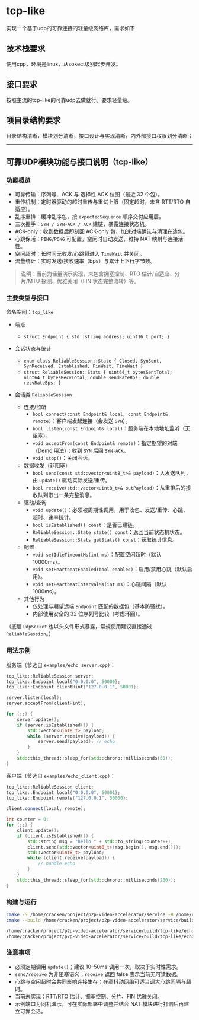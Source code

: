 # tcp-like

实现一个基于udp的可靠连接的轻量级网络库，需求如下

## 技术栈要求
使用cpp，环境是linux，从sokect级别起步开发。


## 接口要求
按照主流的tcp-like的可靠udp去做就行。要求轻量级。


## 项目录结构要求

目录结构清晰，模块划分清晰，接口设计与实现清晰，内外部接口权限划分清晰；

---


## 可靠UDP模块功能与接口说明（tcp-like）

### 功能概览
- 可靠传输：序列号、ACK 与 选择性 ACK 位图（最近 32 个包）。
- 重传机制：定时器驱动的超时重传与重试上限（固定超时，未含 RTT/RTO 自适应）。
- 乱序重排：缓冲乱序包，按 `expectedSequence` 顺序交付应用层。
- 三次握手：`SYN / SYN-ACK / ACK` 建链，暴露连接状态机。
- ACK-only：收到数据后即刻回 ACK-only 包，加速对端确认与清理在途包。
- 心跳保活：`PING/PONG` 可配置，空闲时自动发送，维持 NAT 映射与连接活性。
- 空闲超时：长时间无收发/心跳将进入 `TimeWait` 并关闭。
- 流量统计：实时发送/接收速率（bps）与累计上下行字节数。

> 说明：当前为轻量演示实现，未包含拥塞控制、RTO 估计/自适应、分片/MTU 探测、优雅关闭（FIN 状态完整流转）等。

### 主要类型与接口
命名空间：`tcp_like`

- 端点
  - `struct Endpoint { std::string address; uint16_t port; }`

- 会话状态与统计
  - `enum class ReliableSession::State { Closed, SynSent, SynReceived, Established, FinWait, TimeWait }`
  - `struct ReliableSession::Stats { uint64_t bytesSentTotal; uint64_t bytesRecvTotal; double sendRateBps; double recvRateBps; }`

- 会话类 `ReliableSession`
  - 连接/监听
    - `bool connect(const Endpoint& local, const Endpoint& remote)`：客户端发起连接（会发送 `SYN`）。
    - `bool listen(const Endpoint& local)`：服务端在本地地址监听（无阻塞）。
    - `void acceptFrom(const Endpoint& remote)`：指定期望的对端（Demo 用法）；收到 `SYN` 后回 `SYN-ACK`。
    - `void stop()`：关闭会话。
  - 数据收发（非阻塞）
    - `bool send(const std::vector<uint8_t>& payload)`：入发送队列，由 `update()` 驱动实际发送/重传。
    - `bool receive(std::vector<uint8_t>& outPayload)`：从重排后的接收队列取出一条完整消息。
  - 驱动/查询
    - `void update()`：必须被周期性调用，用于收包、发送/重传、心跳、超时、速率统计。
    - `bool isEstablished() const`：是否已建链。
    - `ReliableSession::State state() const`：返回当前状态机状态。
    - `ReliableSession::Stats getStats() const`：获取统计信息。
  - 配置
    - `void setIdleTimeoutMs(int ms)`：配置空闲超时（默认 10000ms）。
    - `void setHeartbeatEnabled(bool enabled)`：启用/禁用心跳（默认启用）。
    - `void setHeartbeatIntervalMs(int ms)`：心跳间隔（默认 1000ms）。
  - 其他行为
    - 仅处理与期望远端 `Endpoint` 匹配的数据包（基本防骚扰）。
    - 内部使用安全的 32 位序列号比较（考虑环回）。

（底层 `UdpSocket` 也以头文件形式暴露，常规使用建议直接通过 `ReliableSession`。）

### 用法示例
服务端（节选自 `examples/echo_server.cpp`）：

```cpp
tcp_like::ReliableSession server;
tcp_like::Endpoint local{"0.0.0.0", 50000};
tcp_like::Endpoint clientHint{"127.0.0.1", 50001};

server.listen(local);
server.acceptFrom(clientHint);

for (;;) {
    server.update();
    if (server.isEstablished()) {
        std::vector<uint8_t> payload;
        while (server.receive(payload)) {
            server.send(payload); // echo
        }
    }
    std::this_thread::sleep_for(std::chrono::milliseconds(50));
}
```

客户端（节选自 `examples/echo_client.cpp`）：

```cpp
tcp_like::ReliableSession client;
tcp_like::Endpoint local{"0.0.0.0", 50001};
tcp_like::Endpoint remote{"127.0.0.1", 50000};

client.connect(local, remote);

int counter = 0;
for (;;) {
    client.update();
    if (client.isEstablished()) {
        std::string msg = "hello " + std::to_string(counter++);
        client.send(std::vector<uint8_t>(msg.begin(), msg.end()));
        std::vector<uint8_t> payload;
        while (client.receive(payload)) {
            // handle echo
        }
    }
    std::this_thread::sleep_for(std::chrono::milliseconds(200));
}
```

### 构建与运行
```bash
cmake -S /home/cracken/project/p2p-video-accelerator/service -B /home/cracken/project/p2p-video-accelerator/service/build
cmake --build /home/cracken/project/p2p-video-accelerator/service/build -j

/home/cracken/project/p2p-video-accelerator/service/build/tcp-like/echo_server
/home/cracken/project/p2p-video-accelerator/service/build/tcp-like/echo_client
```

### 注意事项
- 必须定期调用 `update()`；建议 10–50ms 调用一次，取决于实时性需求。
- `send/receive` 为非阻塞语义；`receive` 返回 false 表示当前无可读数据。
- 心跳与空闲超时会共同影响连接生存；在高抖动网络可适当调大心跳间隔与超时。
- 当前未实现：RTT/RTO 估计、拥塞控制、分片、FIN 优雅关闭。
- 示例端口为同机演示，可在实际部署中调整并结合 NAT 模块进行打洞后再建立可靠会话。

